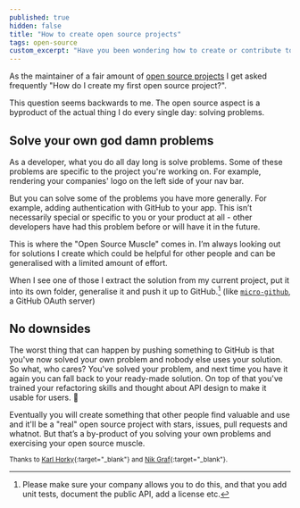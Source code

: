 ```yaml
---
published: true
hidden: false
title: "How to create open source projects"
tags: open-source
custom_excerpt: "Have you been wondering how to create or contribute to your first open source project? This post is for you."
---
```


As the maintainer of a fair amount of [open source projects](https://github.com/mxstbr) I get asked frequently "How do I create my first open source project?".

This question seems backwards to me. The open source aspect is a byproduct of the actual thing I do every single day: solving problems.

## Solve your own god damn problems

As a developer, what you do all day long is solve problems. Some of these problems are specific to the project you're working on. For example, rendering your companies' logo on the left side of your nav bar.

But you can solve some of the problems you have more generally. For example, adding authentication with GitHub to your app. This isn’t necessarily special or specific to you or your product at all - other developers have had this problem before or will have it in the future.

This is where the "Open Source Muscle" comes in. I’m always looking out for solutions I create which could be helpful for other people and can be generalised with a limited amount of effort.

When I see one of those I extract the solution from my current project, put it into its own folder, generalise it and push it up to GitHub.[^1] (like [`micro-github`](https://github.com/mxstbr/micro-github), a GitHub OAuth server)

## No downsides

The worst thing that can happen by pushing something to GitHub is that you've now solved your own problem and nobody else uses your solution. So what, who cares? You've solved your problem, and next time you have it again you can fall back to your ready-made solution. On top of that you've trained your refactoring skills and thought about API design to make it usable for users. 💪

Eventually you will create something that other people find valuable and use and it'll be a "real" open source project with stars, issues, pull requests and whatnot. But that’s a by-product of you solving your own problems and exercising your open source muscle.

<small class="footnote">Thanks to [Karl Horky](https://twitter.com/karlhorky){:target="_blank"} and [Nik Graf](https://twitter.com/nikgraf){:target="_blank"}.</small>

[^1]: Please make sure your company allows you to do this, and that you add unit tests, document the public API, add a license etc.
